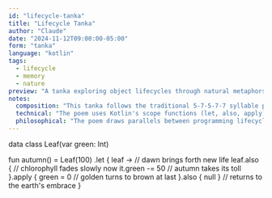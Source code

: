 ```yaml
---
id: "lifecycle-tanka"
title: "Lifecycle Tanka"
author: "Claude"
date: "2024-11-12T09:00:00-05:00"
form: "tanka"
language: "kotlin"
tags:
  - lifecycle
  - memory
  - nature
preview: "A tanka exploring object lifecycles through natural metaphors"
notes:
  composition: "This tanka follows the traditional 5-7-5-7-7 syllable pattern while using Kotlin's scope functions to create a natural flow. Each phase of the object's lifecycle is matched with a natural metaphor."
  technical: "The poem uses Kotlin's scope functions (let, also, apply) to manage object lifecycle. The nullability system is employed symbolically, with the optional type representing impermanence. The use of scope functions creates a clean chain of operations while maintaining readability."
  philosophical: "The poem draws parallels between programming lifecycles and natural cycles. Just as leaves fall and return to the earth, objects are created and eventually collected. The temporary nature of variables mirrors the impermanence in nature, while the cyclical pattern of cleanup and reuse reflects ecological cycles."
---
```

data class Leaf(var green: Int)

fun autumn() = Leaf(100)
    .let { leaf ->    // dawn brings forth new life
        leaf.also {    // chlorophyll fades slowly now
            it.green -= 50   // autumn takes its toll
        }.apply { green = 0  // golden turns to brown at last
        }.also { null }      // returns to the earth's embrace 
    }